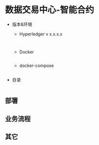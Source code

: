 # 数据交易中心-智能合约

* 版本&环境
    
    * Hyperledger v x.x.x.x
    
        ```
    
    
        ```
    
    * Docker 
        
        ```bash

        ```
    * docker-compose
        
        ```
        
        ```
    
   
* 目录

```bash

```


## 部署




## 业务流程



## 其它


































